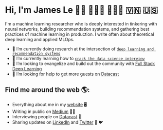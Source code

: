 # Hi, I'm James Le 👋🏼  👨🏽‍🎓 👨🏽‍💻 🇻🇳 🇺🇸

I'm a machine learning researcher who is deeply interested in tinkering with neural networks, building recommendation systems, and gathering best practices of machine learning in production.
I write often about theoretical deep learning and applied MLOps.

- 🔭 I’m currently doing research at the intersection of [`deep learning and recommendation systems`](https://github.com/khanhnamle1994/transfer-rec)
- 🌱 I’m currently learning how to [`crack the data science interview`](https://github.com/khanhnamle1994/cracking-the-data-science-interview)
- 👯 I’m looking to evangelize and build out the community with [Full Stack Deep Learning](https://course.fullstackdeeplearning.com/)
- 🤔 I’m looking for help to get more guests on [Datacast](https://datacast.simplecast.com/)

## Find me around the web 🌎:
- Everything about me in my <a href="https://jameskle.com/">website</a> 🖥
- Writing in public on <a href="https://medium.com/@james_aka_yale">Medium</a> ✍🏽
- Interviewing people on <a href="https://datacast.simplecast.com/"> Datacast</a> 🎤
- Sharing updates on <a href="https://www.linkedin.com/in/khanhnamle94">LinkedIn</a> and <a href="https://twitter.com/le_james94">Twitter</a> 💼  🐦
